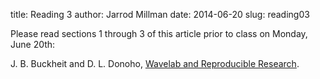 title: Reading 3
author: Jarrod Millman
date: 2014-06-20
slug: reading03

Please read sections 1 through 3 of this article prior to class on Monday, June 20th:

J. B. Buckheit and D. L. Donoho,
[Wavelab and Reproducible Research](http://www-stat.stanford.edu/~wavelab/Wavelab_850/wavelab.pdf).
 
